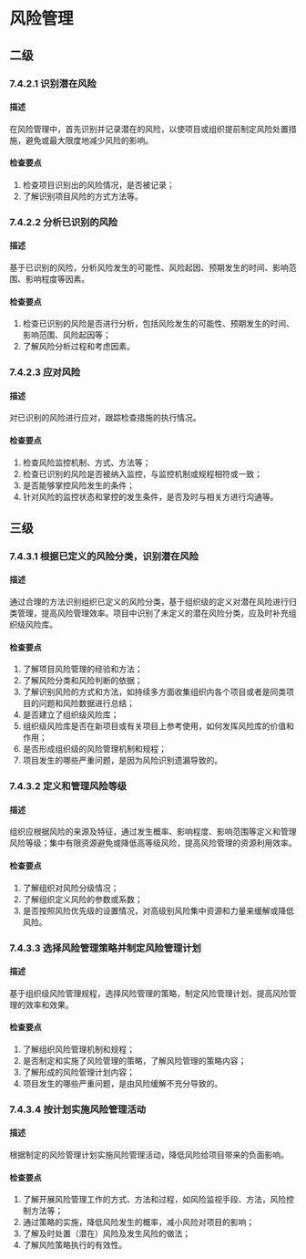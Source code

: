 # 风险管理
## 二级
### 7.4.2.1 识别潜在风险

#### 描述
在风险管理中，首先识别并记录潜在的风险，以使项目或组织提前制定风险处置措施，避免或最大限度地减少风险的影响。

#### 检查要点
1. 检查项目识别出的风险情况，是否被记录；
2. 了解识别项目风险的方式方法等。

### 7.4.2.2 分析已识别的风险

#### 描述
基于已识别的风险，分析风险发生的可能性、风险起因、预期发生的时间、影响范围、影响程度等因素。

#### 检查要点
1. 检查已识别的风险是否进行分析，包括风险发生的可能性、预期发生的时间、影响范围、风险起因等；
2. 了解风险分析过程和考虑因素。

### 7.4.2.3 应对风险

#### 描述
对已识别的风险进行应对，跟踪检查措施的执行情况。

#### 检查要点
1. 检查风险监控机制、方式、方法等；
2. 检查已识别的风险是否被纳入监控，与监控机制或规程相符或一致；
3. 是否能够掌控风险发生的条件；
4. 针对风险的监控状态和掌控的发生条件，是否及时与相关方进行沟通等。

## 三级
### 7.4.3.1 根据已定义的风险分类，识别潜在风险

#### 描述
通过合理的方法识别组织已定义的风险分类，基于组织级的定义对潜在风险进行归类管理，提高风险管理效率。项目中识别了未定义的潜在风险分类，应及时补充组织级风险库。

#### 检查要点
1. 了解项目风险管理的经验和方法；
2. 了解风险分类和风险判断的依据；
3. 了解识别风险的方式和方法，如持续多方面收集组织内各个项目或者是同类项目的问题和风险数据进行总结；
4. 是否建立了组织级风险库；
5. 组织级风险库是否在新项目或有关项目上参考使用，如何发挥风险库的价值和作用；
6. 是否形成组织级的风险管理机制和规程；
7. 项目发生的哪些严重问题，是因为风险识别遗漏导致的。

### 7.4.3.2 定义和管理风险等级

#### 描述
组织应根据风险的来源及特征，通过发生概率、影响程度、影响范围等定义和管理风险等级；集中有限资源避免或降低高等级风险，提高风险管理的资源利用效率。

#### 检查要点
1. 了解组织对风险分级情况；
2. 了解组织定义风险的参数或系数；
3. 是否按照风险优先级的设置情况，对高级别风险集中资源和力量来缓解或降低风险。

### 7.4.3.3 选择风险管理策略并制定风险管理计划

#### 描述
基于组织级风险管理规程，选择风险管理的策略，制定风险管理计划，提高风险管理的效率和效果。

#### 检查要点
1. 了解组织风险管理机制和规程；
2. 是否制定和实施了风险管理的策略，了解风险管理的策略内容；
3. 了解形成的风险管理计划内容；
4. 项目发生的哪些严重问题，是由风险缓解不充分导致的。

### 7.4.3.4 按计划实施风险管理活动

#### 描述
根据制定的风险管理计划实施风险管理活动，降低风险给项目带来的负面影响。

#### 检查要点
1. 了解开展风险管理工作的方式、方法和过程，如风险监视手段、方法，风险控制方法等；
2. 通过策略的实施，降低风险发生的概率，减小风险对项目的影响；
3. 了解及时处置（潜在）风险及发生风险的做法；
4. 了解风险策略执行的有效性。